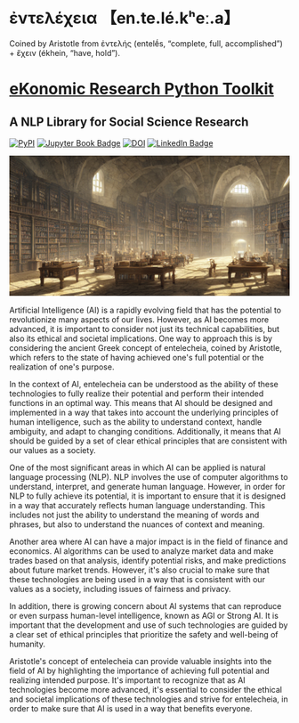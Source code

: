 # ἐντελέχεια 【en.te.lé.kʰeː.a】
Coined by Aristotle from ἐντελής (entelḗs, “complete, full, accomplished”) + ἔχειν (ékhein, “have, hold”).

# [eKonomic Research Python Toolkit](https://entelecheia.github.io/ekorpkit-book)
## A NLP Library for Social Science Research

[![PyPI](https://img.shields.io/pypi/v/ekorpkit?color=green)](https://badge.fury.io/py/ekorpkit) [![Jupyter Book Badge](https://jupyterbook.org/badge.svg)](https://entelecheia.cc/) [![DOI](https://zenodo.org/badge/DOI/10.5281/zenodo.6497226.svg)](https://doi.org/10.5281/zenodo.6497226) [![LinkedIn Badge](https://img.shields.io/badge/LinkedIn-blue?style=flat&logo=linkedin)](https://www.linkedin.com/in/entelecheia/)

[![library](https://github.com/entelecheia/ekorpkit-book/raw/main/ekorpkit-book/library.png)](https://entelecheia.github.io/ekorpkit-book)

Artificial Intelligence (AI) is a rapidly evolving field that has the potential to revolutionize many aspects of our lives. However, as AI becomes more advanced, it is important to consider not just its technical capabilities, but also its ethical and societal implications. One way to approach this is by considering the ancient Greek concept of entelecheia, coined by Aristotle, which refers to the state of having achieved one's full potential or the realization of one's purpose.

In the context of AI, entelecheia can be understood as the ability of these technologies to fully realize their potential and perform their intended functions in an optimal way. This means that AI should be designed and implemented in a way that takes into account the underlying principles of human intelligence, such as the ability to understand context, handle ambiguity, and adapt to changing conditions. Additionally, it means that AI should be guided by a set of clear ethical principles that are consistent with our values as a society.

One of the most significant areas in which AI can be applied is natural language processing (NLP). NLP involves the use of computer algorithms to understand, interpret, and generate human language. However, in order for NLP to fully achieve its potential, it is important to ensure that it is designed in a way that accurately reflects human language understanding. This includes not just the ability to understand the meaning of words and phrases, but also to understand the nuances of context and meaning.

Another area where AI can have a major impact is in the field of finance and economics. AI algorithms can be used to analyze market data and make trades based on that analysis, identify potential risks, and make predictions about future market trends. However, it's also crucial to make sure that these technologies are being used in a way that is consistent with our values as a society, including issues of fairness and privacy.

In addition, there is growing concern about AI systems that can reproduce or even surpass human-level intelligence, known as AGI or Strong AI. It is important that the development and use of such technologies are guided by a clear set of ethical principles that prioritize the safety and well-being of humanity.

Aristotle's concept of entelecheia can provide valuable insights into the field of AI by highlighting the importance of achieving full potential and realizing intended purpose. It's important to recognize that as AI technologies become more advanced, it's essential to consider the ethical and societal implications of these technologies and strive for entelecheia, in order to make sure that AI is used in a way that benefits everyone.
